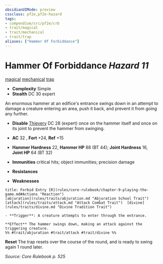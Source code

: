 ```yaml
---
obsidianUIMode: preview
cssclass: pf2e,pf2e-hazard
tags:
- compendium/src/pf2e/crb
- trait/magical
- trait/mechanical
- trait/trap
aliases: ["Hammer Of Forbiddance"]
---
```

# Hammer Of Forbiddance *Hazard 11*  
[magical](rules/traits/magical.md "Magical Item Trait")  [mechanical](rules/traits/mechanical.md "Mechanical Hazard Trait")  [trap](rules/traits/trap.md "Trap Hazard Trait")  

- **Complexity** Simple
- **Stealth** DC 30 expert  

An enormous hammer at an edifice's entrance swings down in an attempt to damage a creature entering an area, push it back, and prevent it from going any further.

- **Disable** [Thievery](compendium/skills.md#Thievery) DC 28 (expert) once on the hammer itself and once on its joint to prevent the hammer from swinging.  

- **AC** 32 , **Fort** +24, **Ref** +15
- **Hammer Hardness** 22, **Hammer HP** 88 (BT 44); **Joint Hardness** 16, **Joint HP** 64 (BT 32)
- **Immunities** critical hits; object immunities; precision damage
- **Resistances** 
- **Weaknesses** 
     
```ad-embed-ability
title: Forbid Entry [R](rules/core-rulebook/chapter-9-playing-the-game.md#Actions "Reaction")
[abjuration](rules/traits/abjuration.md "Abjuration School Trait")  [attack](rules/traits/attack.md "Attack Combat Trait")  [divine](rules/traits/divine.md "Divine Tradition Trait")  

- **Trigger**: A creature attempts to enter through the entrance.

**Effect** The hammer swings down, making an attack against the triggering creature.  
%% #trait/abjuration #trait/attack #trait/divine %%
```

**Reset** The trap resets over the course of the round, and is ready to swing again 1 round later.  

*Source: Core Rulebook p. 525*